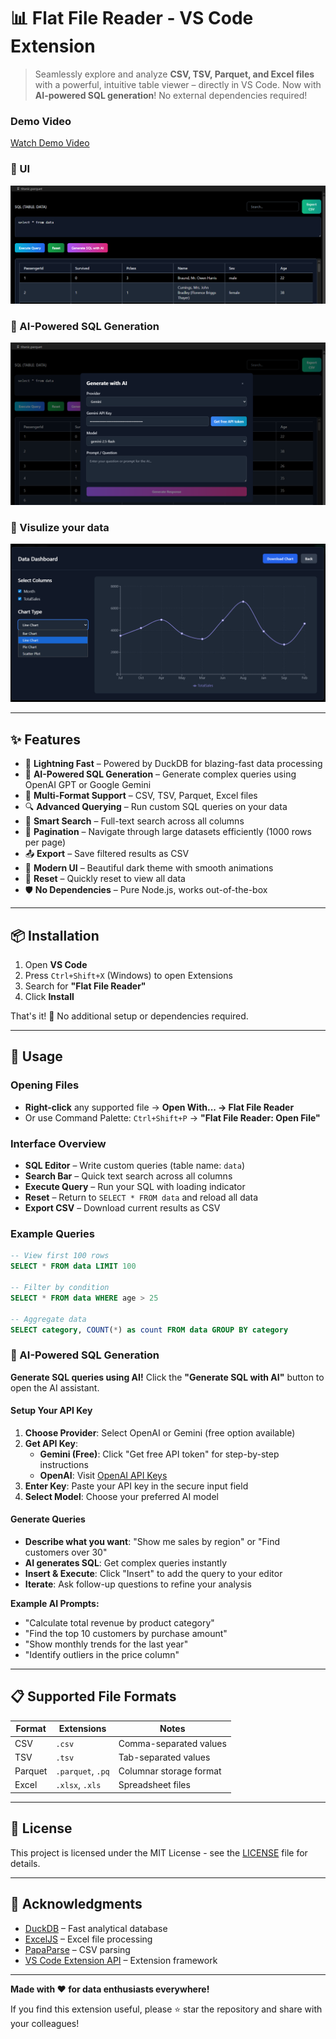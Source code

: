 # 📊 Flat File Reader - VS Code Extension

> Seamlessly explore and analyze **CSV, TSV, Parquet, and Excel files** with a powerful, intuitive table viewer – directly in VS Code. Now with **AI-powered SQL generation**! No external dependencies required!

### Demo Video

[Watch Demo Video](https://drive.google.com/file/d/1c7dZTTZJ-AFzb29cIHg1XIghg1gt_RUX/view?usp=drive_link)

### 🤖 UI

![Extension Screenshot](media/Exension_img.png)

### 🤖 AI-Powered SQL Generation

![Extension Screenshot](media/Generate_with_AI.png)

### 🤖 Visulize your data

![Extension Screenshot](media/Chart.png)

---

## ✨ Features

- 🚀 **Lightning Fast** – Powered by DuckDB for blazing-fast data processing
- 🤖 **AI-Powered SQL Generation** – Generate complex queries using OpenAI GPT or Google Gemini
- 📁 **Multi-Format Support** – CSV, TSV, Parquet, Excel files
- 🔍 **Advanced Querying** – Run custom SQL queries on your data
- 🎯 **Smart Search** – Full-text search across all columns
- 📄 **Pagination** – Navigate through large datasets efficiently (1000 rows per page)
- 📤 **Export** – Save filtered results as CSV
- 🎨 **Modern UI** – Beautiful dark theme with smooth animations
- 🔄 **Reset** – Quickly reset to view all data
- 🛡️ **No Dependencies** – Pure Node.js, works out-of-the-box

---

## 📦 Installation

1. Open **VS Code**
2. Press `Ctrl+Shift+X` (Windows) to open Extensions
3. Search for **"Flat File Reader"**
4. Click **Install**

That's it! 🎉 No additional setup or dependencies required.

---

## 🚀 Usage

### Opening Files
- **Right-click** any supported file → **Open With... → Flat File Reader**
- Or use Command Palette: `Ctrl+Shift+P` → **"Flat File Reader: Open File"**

### Interface Overview
- **SQL Editor** – Write custom queries (table name: `data`)
- **Search Bar** – Quick text search across all columns
- **Execute Query** – Run your SQL with loading indicator
- **Reset** – Return to `SELECT * FROM data` and reload all data
- **Export CSV** – Download current results as CSV

### Example Queries
```sql
-- View first 100 rows
SELECT * FROM data LIMIT 100

-- Filter by condition
SELECT * FROM data WHERE age > 25

-- Aggregate data
SELECT category, COUNT(*) as count FROM data GROUP BY category
```

### 🤖 AI-Powered SQL Generation

**Generate SQL queries using AI!** Click the **"Generate SQL with AI"** button to open the AI assistant.

#### Setup Your API Key
1. **Choose Provider**: Select OpenAI or Gemini (free option available)
2. **Get API Key**:
   - **Gemini (Free)**: Click "Get free API token" for step-by-step instructions
   - **OpenAI**: Visit [OpenAI API Keys](https://platform.openai.com/api-keys)
3. **Enter Key**: Paste your API key in the secure input field
4. **Select Model**: Choose your preferred AI model

#### Generate Queries
- **Describe what you want**: "Show me sales by region" or "Find customers over 30"
- **AI generates SQL**: Get complex queries instantly
- **Insert & Execute**: Click "Insert" to add the query to your editor
- **Iterate**: Ask follow-up questions to refine your analysis

**Example AI Prompts:**
- "Calculate total revenue by product category"
- "Find the top 10 customers by purchase amount"
- "Show monthly trends for the last year"
- "Identify outliers in the price column"

---

## 📋 Supported File Formats

| Format | Extensions | Notes |
|--------|------------|-------|
| CSV | `.csv` | Comma-separated values |
| TSV | `.tsv` | Tab-separated values |
| Parquet | `.parquet`, `.pq` | Columnar storage format |
| Excel | `.xlsx`, `.xls` | Spreadsheet files |

---

## 📄 License

This project is licensed under the MIT License - see the [LICENSE](LICENSE) file for details.

---

## 🙏 Acknowledgments

- [DuckDB](https://duckdb.org/) – Fast analytical database
- [ExcelJS](https://github.com/exceljs/exceljs) – Excel file processing
- [PapaParse](https://www.papaparse.com/) – CSV parsing
- [VS Code Extension API](https://code.visualstudio.com/api) – Extension framework

---

**Made with ❤️ for data enthusiasts everywhere!**

If you find this extension useful, please ⭐ star the repository and share with your colleagues!
